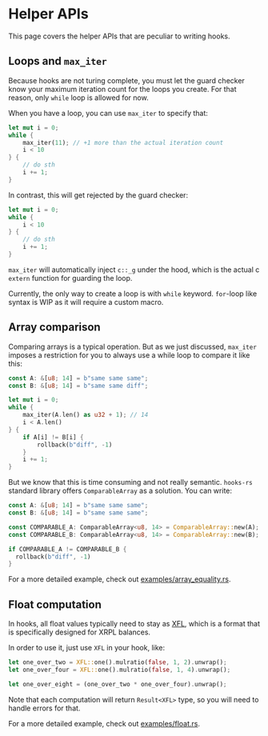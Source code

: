 # Helper APIs

This page covers the helper APIs that are peculiar to writing hooks.

## Loops and `max_iter`

Because hooks are not turing complete, you must let the guard checker know your maximum iteration count for the loops you create. For that reason, only `while` loop is allowed for now.

When you have a loop, you can use `max_iter` to specify that:

```rs
let mut i = 0;
while {
    max_iter(11); // +1 more than the actual iteration count
    i < 10
} {
    // do sth
    i += 1;
}
```

In contrast, this will get rejected by the guard checker:

```rs
let mut i = 0;
while {
    i < 10
} {
    // do sth
    i += 1;
}
```

`max_iter` will automatically inject `c::_g` under the hood, which is the actual c `extern` function for guarding the loop.

Currently, the only way to create a loop is with `while` keyword. `for`-loop like syntax is WIP as it will require a custom macro.

## Array comparison

Comparing arrays is a typical operation. But as we just discussed, `max_iter` imposes a restriction for you to always use a while loop to compare it like this:

```rs
const A: &[u8; 14] = b"same same same";
const B: &[u8; 14] = b"same same diff";

let mut i = 0;
while {
    max_iter(A.len() as u32 + 1); // 14
    i < A.len()
} {
    if A[i] != B[i] {
        rollback(b"diff", -1)
    }
    i += 1;
}
```

But we know that this is time consuming and not really semantic. `hooks-rs` standard library offers `ComparableArray` as a solution. You can write:

```rs
const A: &[u8; 14] = b"same same same";
const B: &[u8; 14] = b"same same same";

const COMPARABLE_A: ComparableArray<u8, 14> = ComparableArray::new(A);
const COMPARABLE_B: ComparableArray<u8, 14> = ComparableArray::new(B);

if COMPARABLE_A != COMPARABLE_B {
  rollback(b"diff", -1)
}
```

For a more detailed example, check out [examples/array_equality.rs](https://github.com/9oelM/hooks-rs/blob/main/examples/array_equality.rs).

## Float computation

In hooks, all float values typically need to stay as [XFL](https://github.com/XRPLF/XRPL-Standards/discussions/39), which is a format that is specifically designed for XRPL balances.

In order to use it, just use `XFL` in your hook, like:

```rs
let one_over_two = XFL::one().mulratio(false, 1, 2).unwrap();
let one_over_four = XFL::one().mulratio(false, 1, 4).unwrap();

let one_over_eight = (one_over_two * one_over_four).unwrap();
```

Note that each computation will return `Result<XFL>` type, so you will need to handle errors for that.

For a more detailed example, check out [examples/float.rs](https://github.com/9oelM/hooks-rs/blob/main/examples/float.rs).
